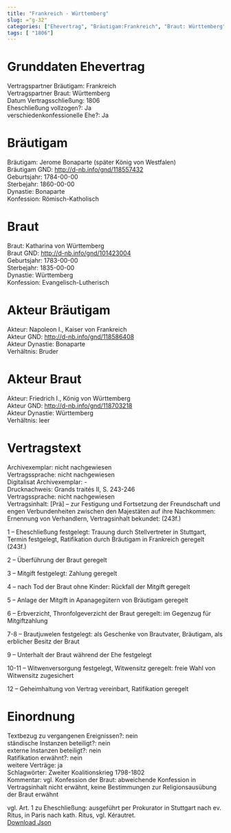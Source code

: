 ```yaml
---
title: "Frankreich - Württemberg"
slug: ="g-32"
categories: ["Ehevertrag", "Bräutigam:Frankreich", "Braut: Württemberg", "Eheschließung vollzogen?:Ja", "verschiedenkonfessionelle Ehe?:Ja", "Dynastie Bräutigam:Bonaparte", "Akteur Bräutigam:Napoleon I., Kaiser von Frankreich", "Akteur Braut:Friedrich I., König von Württemberg", "Textbezug?:nein", "Ständisch?:nein", "Ratifikation?:nein", "Sonstiges?:ja", "Bräutigam:Frankreich", "Braut: Württemberg"]
tags: [ "1806"]
---
```

<!--more-->

# Grunddaten Ehevertrag

Vertragspartner Bräutigam: Frankreich<br>
Vertragspartner Braut: Württemberg<br>
Datum Vertragsschließung: 1806<br>
Eheschließung vollzogen?: Ja<br>
verschiedenkonfessionelle Ehe?: Ja<br>
# Bräutigam

Bräutigam: Jerome Bonaparte (später König von Westfalen)<br>
Bräutigam GND: http://d-nb.info/gnd/118557432<br>
Geburtsjahr: 1784-00-00<br>
Sterbejahr: 1860-00-00<br>
Dynastie: Bonaparte<br>
Konfession: Römisch-Katholisch<br>
# Braut

Braut: Katharina von Württemberg<br>
Braut GND: http://d-nb.info/gnd/101423004<br>
Geburtsjahr: 1783-00-00<br>
Sterbejahr: 1835-00-00<br>
Dynastie: Württemberg<br>
Konfession: Evangelisch-Lutherisch<br>
# Akteur Bräutigam

Akteur: Napoleon I., Kaiser von Frankreich<br>
Akteur GND: http://d-nb.info/gnd/118586408<br>
Akteur Dynastie: Bonaparte<br>
Verhältnis: Bruder<br>
# Akteur Braut

Akteur: Friedrich I., König von Württemberg<br>
Akteur GND: http://d-nb.info/gnd/118703218<br>
Akteur Dynastie: Württemberg<br>
Verhältnis: leer<br>
# Vertragstext

Archivexemplar: nicht nachgewiesen<br>
Vertragssprache: nicht nachgewiesen<br>
Digitalisat Archivexemplar: -<br>
Drucknachweis: Grands traités II, S. 243-246<br>
Vertragssprache: nicht nachgewiesen<br>
Vertragsinhalt: [Prä] – zur Festigung und Fortsetzung der Freundschaft und engen Verbundenheiten zwischen den Majestäten auf ihre Nachkommen: Ernennung von Verhandlern, Vertragsinhalt bekundet: (243f.)

1 – Eheschließung festgelegt: Trauung durch Stellvertreter in Stuttgart, Termin festgelegt, Ratifikation durch Bräutigam in Frankreich geregelt (243f.)

2 – Überführung der Braut geregelt

3 – Mitgift festgelegt: Zahlung geregelt

4 – nach Tod der Braut ohne Kinder: Rückfall der Mitgift geregelt

5 – Anlage der Mitgift in Apanagegütern von Bräutigam geregelt

6 – Erbverzicht, Thronfolgeverzicht der Braut geregelt: im Gegenzug für Mitgiftzahlung

7-8 – Brautjuwelen festgelegt: als Geschenke von Brautvater, Bräutigam, als erblicher Besitz der Braut

9 – Unterhalt der Braut während der Ehe festgelegt

10-11 – Witwenversorgung festgelegt, Witwensitz geregelt: freie Wahl von Witwensitz zugesichert

12 – Geheimhaltung von Vertrag vereinbart, Ratifikation geregelt
<br>
# Einordnung

Textbezug zu vergangenen Ereignissen?: nein<br>
ständische Instanzen beteiligt?: nein<br>
externe Instanzen beteiligt?: nein<br>
Ratifikation erwähnt?: nein<br>
weitere Verträge: ja<br>
Schlagwörter: Zweiter Koalitionskrieg 1798-1802<br>
Kommentar: vgl. Konfession der Braut: abweichende Konfession in Vertragsinhalt nicht erwähnt, keine Bestimmungen zur Religionsausübung der Braut erwähnt

vgl. Art. 1 zu Eheschließung: ausgeführt per Prokurator in Stuttgart nach ev. Ritus, in Paris nach kath. Ritus, vgl. Kérautret.
<br>
[Download Json](/vertraege/vertrag-32.json)